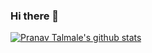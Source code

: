 ### Hi there 👋

[![Pranav Talmale's github stats](https://github-readme-stats.vercel.app/api?username=Pranav-Talmale&show_icons=true&theme=onedark)](https://github.com/Pranav-Talmale)
